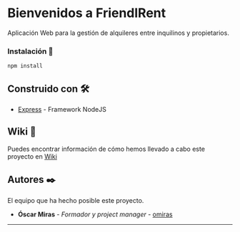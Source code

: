 # Bienvenidos a FriendlRent

Aplicación Web para la gestión de alquileres entre inquilinos y propietarios.



### Instalación 🔧

`npm install`

## Construido con 🛠️

* [Express](https://www.npmjs.com/package/express) - Framework NodeJS


## Wiki 📖

Puedes encontrar información de cómo hemos llevado a cabo este proyecto en [Wiki](https://github.com/FOAP-NETMIND-PROMOCIO-2020/friendlyrent/wiki)

## Autores ✒️

El equipo que ha hecho posible este proyecto.

* **Óscar Miras** - *Formador y project manager* - [omiras](https://omiras.github.io/)


---